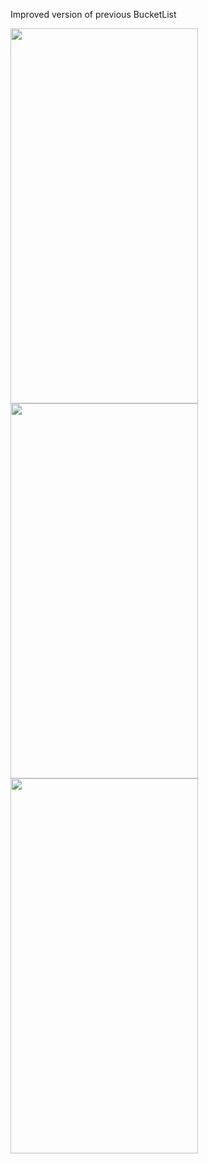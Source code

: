 Improved version of previous BucketList

<img src="https://github.com/gaurav-afk/My-BucketList-App/assets/65609530/80e5db93-546a-484d-a8f7-501b548e94ca" width="300" height="600">
<img src="https://github.com/gaurav-afk/My-BucketList-App/assets/65609530/a9e50a48-837e-41c1-9e79-69124be3c2a4" width="300" height="600">
<img src="https://github.com/gaurav-afk/My-BucketList-App/assets/65609530/0788b032-3149-4061-bb55-534a3398ec92" width="300" height="600">
